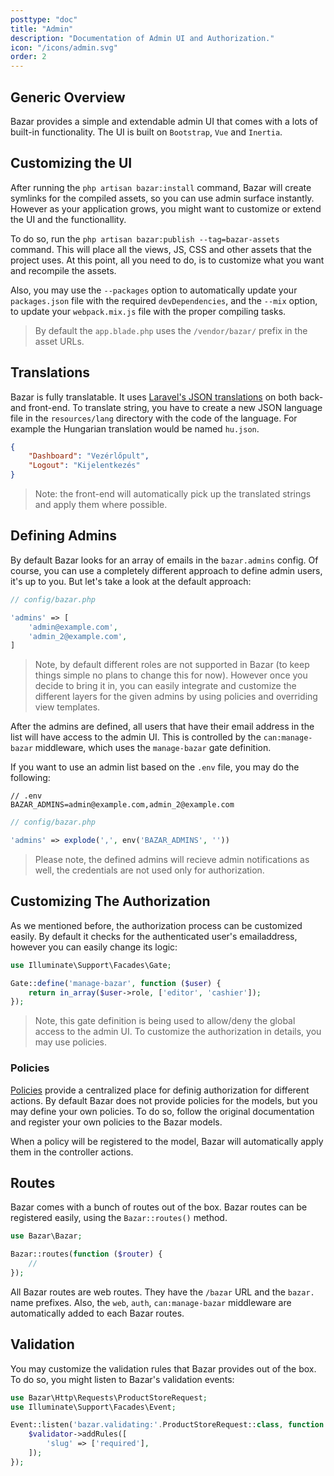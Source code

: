 ```yaml
---
posttype: "doc"
title: "Admin"
description: "Documentation of Admin UI and Authorization."
icon: "/icons/admin.svg"
order: 2
---
```


## Generic Overview

Bazar provides a simple and extendable admin UI that comes with a lots of built-in functionality. The UI is built on `Bootstrap`, `Vue` and `Inertia`.

## Customizing the UI

After running the `php artisan bazar:install` command, Bazar will create symlinks for the compiled assets, so you can use admin surface instantly. However as your application grows, you might want to customize or extend the UI and the functionallity.

To do so, run the `php artisan bazar:publish --tag=bazar-assets` command. This will place all the views, JS, CSS and other assets that the project uses. At this point, all you need to do, is to customize what you want and recompile the assets.

Also, you may use the `--packages` option to automatically update your `packages.json` file with the required `devDependencies`, and the `--mix` option, to update your `webpack.mix.js` file with the proper compiling tasks.

> By default the `app.blade.php` uses the `/vendor/bazar/` prefix in the asset URLs.

## Translations

Bazar is fully translatable. It uses [Laravel's JSON translations](https://laravel.com/docs/master/localization#using-translation-strings-as-keys) on both back- and front-end. To translate string, you have to create a new JSON language file in the `resources/lang` directory with the code of the language. For example the Hungarian translation would be named `hu.json`.

```json
{
    "Dashboard": "Vezérlőpult",
    "Logout": "Kijelentkezés"
}
```

> Note: the front-end will automatically pick up the translated strings and apply them where possible.

## Defining Admins

By default Bazar looks for an array of emails in the `bazar.admins` config. Of course, you can use a completely different approach to define admin users, it's up to you. But let's take a look at the default approach:

```php
// config/bazar.php

'admins' => [
    'admin@example.com',
    'admin_2@example.com',
]
```

> Note, by default different roles are not supported in Bazar (to keep things simple no plans to change this for now). However once you decide to bring it in, you can easily integrate and customize the different layers for the given admins by using policies and overriding view templates.

After the admins are defined, all users that have their email address in the list will have access to the admin UI. This is controlled by the `can:manage-bazar` middleware, which uses the `manage-bazar` gate definition.

If you want to use an admin list based on the `.env` file, you may do the following:

```
// .env
BAZAR_ADMINS=admin@example.com,admin_2@example.com
```

```php
// config/bazar.php

'admins' => explode(',', env('BAZAR_ADMINS', ''))
```

> Please note, the defined admins will recieve admin notifications as well, the credentials are not used only for authorization.

## Customizing The Authorization

As we mentioned before, the authorization process can be customized easily. By default it checks for the authenticated user's emailaddress, however you can easily change its logic:

```php
use Illuminate\Support\Facades\Gate;

Gate::define('manage-bazar', function ($user) {
    return in_array($user->role, ['editor', 'cashier']);
});
```

> Note, this gate definition is being used to allow/deny the global access to the admin UI. To customize the authorization in details, you may use policies.

### Policies

[Policies](https://laravel.com/docs/master/authorization#creating-policies) provide a centralized place for definig authorization for different actions. By default Bazar does not provide policies for the models, but you may define your own policies. To do so, follow the original documentation and register your own policies to the Bazar models.

When a policy will be registered to the model, Bazar will automatically apply them in the controller actions.

## Routes

Bazar comes with a bunch of routes out of the box. Bazar routes can be registered easily, using the `Bazar::routes()` method.

```php
use Bazar\Bazar;

Bazar::routes(function ($router) {
    //
});
```

All Bazar routes are web routes. They have the `/bazar` URL and the `bazar.` name prefixes. Also, the `web`, `auth`, `can:manage-bazar` middleware are automatically added to each Bazar routes.

## Validation

You may customize the validation rules that Bazar provides out of the box. To do so, you might listen to Bazar's validation events:

```php
use Bazar\Http\Requests\ProductStoreRequest;
use Illuminate\Support\Facades\Event;

Event::listen('bazar.validating:'.ProductStoreRequest::class, function ($validator) {
    $validator->addRules([
        'slug' => ['required'],
    ]);
});
```
